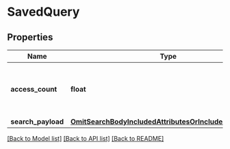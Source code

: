 # SavedQuery

## Properties
Name | Type | Description | Notes
------------ | ------------- | ------------- | -------------
**access_count** | **float** | This count is incremented every time the associated &lt;code&gt;searchPayload&lt;/code&gt; is used in a search request (&lt;code&gt;POST /search&lt;/code&gt;) | 
**search_payload** | [**OmitSearchBodyIncludedAttributesOrIncludeAccessData_**](OmitSearchBodyIncludedAttributesOrIncludeAccessData_.md) |  | 

[[Back to Model list]](../README.md#documentation-for-models) [[Back to API list]](../README.md#documentation-for-api-endpoints) [[Back to README]](../README.md)

